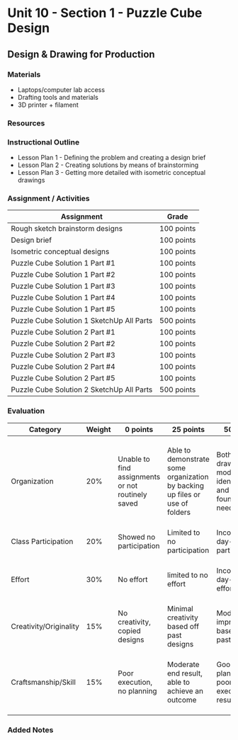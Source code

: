 # Unit 10 - Section 1 - Puzzle Cube Design

## Design & Drawing for Production

### Materials
- Laptops/computer lab access
- Drafting tools and materials
- 3D printer + filament

### Resources

### Instructional Outline
- Lesson Plan 1 - Defining the problem and creating a design brief
- Lesson Plan 2 - Creating solutions by means of brainstorming
- Lesson Plan 3 - Getting more detailed with isometric conceptual drawings

### Assignment / Activities
| Assignment  | Grade |
| ------------- | ------------- |
| Rough sketch brainstorm designs  | 100 points  |
| Design brief  | 100 points  |
| Isometric conceptual designs  | 100 points  |
| Puzzle Cube Solution 1 Part #1   | 100 points   |
| Puzzle Cube Solution 1 Part #2   | 100 points   |
| Puzzle Cube Solution 1 Part #3   | 100 points   |
| Puzzle Cube Solution 1 Part #4   | 100 points   |
| Puzzle Cube Solution 1 Part #5   | 100 points   |
| Puzzle Cube Solution 1 SketchUp All Parts   | 500 points   |
| Puzzle Cube Solution 2 Part #1   | 100 points   |
| Puzzle Cube Solution 2 Part #2   | 100 points   |
| Puzzle Cube Solution 2 Part #3   | 100 points   |
| Puzzle Cube Solution 2 Part #4   | 100 points   |
| Puzzle Cube Solution 2 Part #5   | 100 points   |
| Puzzle Cube Solution 2 SketchUp All Parts   | 500 points   |


### Evaluation
| Category | Weight | 0 points  | 25 points | 50 points | 75 points | 100 points |
| ------------- | ------------- | ------------- | ------------- | ------------- | ------------- | ------------- |
| Organization | 20% | Unable to find assignments or not routinely saved | Able to demonstrate some organization by backing up files or use of folders | Both drawings and models are identifiable and can be found if needed | All drawings are in a folder and models organized by folders in Google Drive | All drawings are in a folder labeled correctly and models organized by folders in Google Drive labeled correctly |
| Class Participation | 20% | Showed no participation | Limited to no participation | Inconsistent day-to-day participation | Participated only when needed  | Engaged daily and actively participated |
| Effort | 30% | No effort | limited to no effort | Inconsistent day-to-day effort | Showed effort only when needed or routinely directed | Continuous day-to-day effort with or without direction |
| Creativity/Originality | 15% | No creativity, copied designs | Minimal creativity based off past designs | Moderate improvements based off past designs | Complete overhaul of past or found designs | Completely new idea/design |
| Craftsmanship/Skill | 15% | Poor execution, no planning | Moderate end result, able to achieve an outcome | Good planning but poorly executed end result | Good planning and good end result although not what had been designed or communicated | Great planning & execution able to achieve what had been designed or communicated |

### Added Notes
